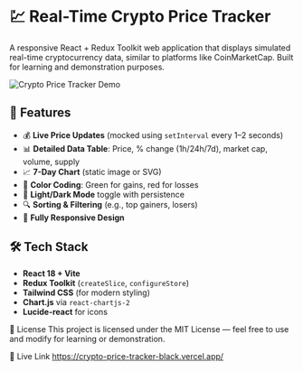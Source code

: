 # 💹 Real-Time Crypto Price Tracker

A responsive React + Redux Toolkit web application that displays simulated real-time cryptocurrency data, similar to platforms like CoinMarketCap. Built for learning and demonstration purposes.

![Crypto Price Tracker Demo](https://crypto-price-tracker-black.vercel.app/)

## 🚀 Features

- 💰 **Live Price Updates** (mocked using `setInterval` every 1–2 seconds)
- 📊 **Detailed Data Table**: Price, % change (1h/24h/7d), market cap, volume, supply
- 📈 **7-Day Chart** (static image or SVG)
- 🎨 **Color Coding**: Green for gains, red for losses
- 🌙 **Light/Dark Mode** toggle with persistence
- 🔍 **Sorting & Filtering** (e.g., top gainers, losers)
- 📱 **Fully Responsive Design**

## 🛠️ Tech Stack

- **React 18 + Vite**
- **Redux Toolkit** (`createSlice`, `configureStore`)
- **Tailwind CSS** (for modern styling)
- **Chart.js** via `react-chartjs-2`
- **Lucide-react** for icons

📝 License
This project is licensed under the MIT License — feel free to use and modify for learning or demonstration.

🔗 Live Link
 https://crypto-price-tracker-black.vercel.app/
